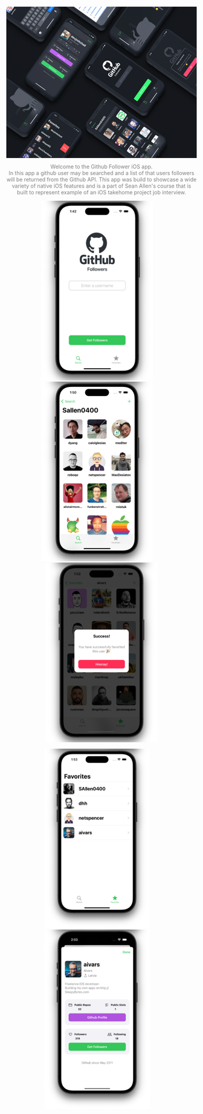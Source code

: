 <p align="center"><img src="https://github.com/benreeps/GHFollowers/blob/main/GHFollowers/images/headerImage.png" height="400" align="center"></p>
<p align="center" style="color: gray;"> 
  Welcome to the Github Follower iOS app. <br> In this app a github user may be searched and a list of that users followers will be returned from the Github API. This app was build to showcase a wide variety of native iOS features and is a part of Sean Allen's course that is built to represent example of an iOS takehome project job interview.
</p>
<p align="center" >
<img src="GHFollowers/images/Search.png" height="475" /> &nbsp; &nbsp; &nbsp;
<img src="GHFollowers/images/FollowersList.png" height="475" /> &nbsp; &nbsp; &nbsp;
<img src="GHFollowers/images/CustomAlert.png" height="475" > 
</p>
<p align="center" >
<img src="GHFollowers/images/FavoritesList.png" height="475"/> &nbsp; &nbsp; &nbsp;
<img src="GHFollowers/images/UserInfo.png" height="475" /> &nbsp; &nbsp; &nbsp;
</p>

